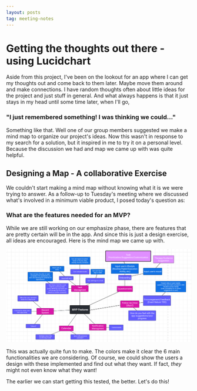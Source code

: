 ```yaml
---
layout: posts
tag: meeting-notes
---
```


# Getting the thoughts out there - using Lucidchart

Aside from this project, I've been on the lookout for an app where I can get my thoughts out and come back to them later. Maybe move them around and make connections. I have random thoughts often about little ideas for the project and just stuff in general. And what always happens is that it just stays in my head until some time later, when I'll go,

### "I just remembered something! I was thinking we could..."

Something like that. Well one of our group members suggested we make a mind map to organize our project's ideas. Now this wasn't in response to my search for a solution, but it inspired in me to try it on a personal level. Because the discussion we had and map we came up with was quite helpful.

## Designing a Map - A collaborative Exercise

We couldn't start making a mind map without knowing what it is we were trying to answer. As a follow-up to Tuesday's meeting where we discussed what's involved in a minimum viable product, I posed today's question as:

### What are the features needed for an MVP?

While we are still working on our emphasize phase, there are features that are pretty certain will be in the app. And since this is just a design exercise, all ideas are encouraged. Here is the mind map we came up with.

![mind map](/assets/images/mind-map.png)

This was actually quite fun to make. The colors make it clear the 6 main functionalities we are considering. Of course, we could show the users a design with these implemented and find out what they want. If fact, *they* might not even know what they want! 

The earlier we can start getting this tested, the better. Let's do this! 